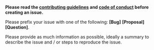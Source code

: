 **Please read the [contributing guidelines](https://github.com/daviddarnes/anchorthemes.com/blob/master/.github/CONTRIBUTING.md) and [code of conduct](https://github.com/daviddarnes/anchorthemes.com/blob/master/.github/CODE_OF_CONDUCT.md) before creating an issue.**

Please prefix your issue with one of the following: **[Bug]** **[Proposal]** **[Question]**.

Please provide as much information as possible, ideally a summary to describe the issue and / or steps to reproduce the issue.
